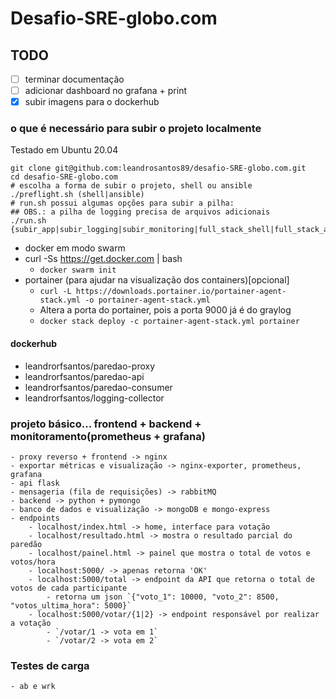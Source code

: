 # Desafio-SRE-globo.com

## TODO
- [ ] terminar documentação
- [ ] adicionar dashboard no grafana + print
- [x] subir imagens para o dockerhub

### o que é necessário para subir o projeto localmente

Testado em Ubuntu 20.04
```
git clone git@github.com:leandrosantos89/desafio-SRE-globo.com.git
cd desafio-SRE-globo.com
# escolha a forma de subir o projeto, shell ou ansible
./preflight.sh (shell|ansible)
# run.sh possui algumas opções para subir a pilha:
## OBS.: a pilha de logging precisa de arquivos adicionais
./run.sh {subir_app|subir_logging|subir_monitoring|full_stack_shell|full_stack_ansible}
```

- docker em modo swarm
- curl -Ss https://get.docker.com | bash
    - `docker swarm init`
- portainer (para ajudar na visualização dos containers)[opcional]
    - `curl -L https://downloads.portainer.io/portainer-agent-stack.yml -o portainer-agent-stack.yml`
    - Altera a porta do portainer, pois a porta 9000 já é do graylog
    - `docker stack deploy -c portainer-agent-stack.yml portainer`

#### dockerhub
- leandrorfsantos/paredao-proxy
- leandrorfsantos/paredao-api
- leandrorfsantos/paredao-consumer
- leandrorfsantos/logging-collector

### projeto básico... frontend + backend + monitoramento(prometheus + grafana)
    - proxy reverso + frontend -> nginx
    - exportar métricas e visualização -> nginx-exporter, prometheus, grafana
    - api flask 
    - mensageria (fila de requisições) -> rabbitMQ
    - backend -> python + pymongo
    - banco de dados e visualização -> mongoDB e mongo-express
    - endpoints
        - localhost/index.html -> home, interface para votação
        - localhost/resultado.html -> mostra o resultado parcial do paredão
        - localhost/painel.html -> painel que mostra o total de votos e votos/hora
        - localhost:5000/ -> apenas retorna 'OK'
        - localhost:5000/total -> endpoint da API que retorna o total de votos de cada participante
            - retorna um json `{"voto_1": 10000, "voto_2": 8500, "votos_ultima_hora": 5000}`
        - localhost:5000/votar/{1|2} -> endpoint responsável por realizar a votação
            - `/votar/1 -> vota em 1`
            - `/votar/2 -> vota em 2`

### Testes de carga
    - ab e wrk
